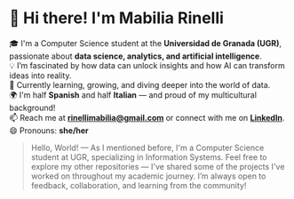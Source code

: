 # 👋 Hi there! I'm Mabilia Rinelli  

🎓 I'm a Computer Science student at the **Universidad de Granada (UGR)**, passionate about **data science, analytics, and artificial intelligence**.  
💡 I’m fascinated by how data can unlock insights and how AI can transform ideas into reality.  
🌱 Currently learning, growing, and diving deeper into the world of data.  
🌍 I'm half **Spanish** and half **Italian** — and proud of my multicultural background!  
📫 Reach me at **rinellimabilia@gmail.com** or connect with me on **[LinkedIn](https://www.linkedin.com/in/mabilia-rinelli/)**.  
😄 Pronouns: **she/her**  

> Hello, World! — As I mentioned before, I'm a Computer Science student at UGR, specializing in Information Systems.
> Feel free to explore my other repositories — I've shared some of the projects I've worked on throughout my academic journey.
> I’m always open to feedback, collaboration, and learning from the community!  
